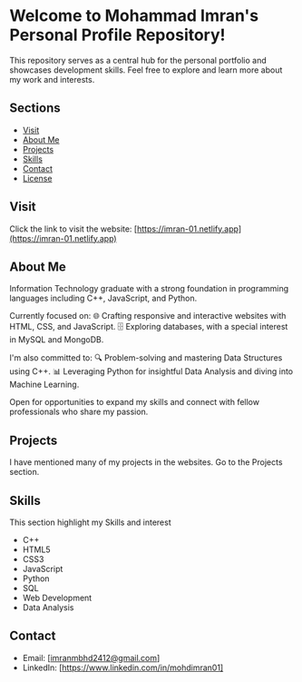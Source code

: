 # Welcome to Mohammad Imran's Personal Profile Repository!

This repository serves as a central hub for the personal portfolio and showcases development skills. Feel free to explore and learn more about my work and interests.

## Sections
- [Visit](#visit)
- [About Me](#about-me)
- [Projects](#projects)
- [Skills](#skills)
- [Contact](#contact)
- [License](#license)

## Visit

Click the link to visit the website: [https://imran-01.netlify.app](https://imran-01.netlify.app)

## About Me

Information Technology graduate with a strong foundation in programming languages including C++, JavaScript, and Python. 

Currently focused on:
🌐 Crafting responsive and interactive websites with HTML, CSS, and JavaScript.
🗄️ Exploring databases, with a special interest in MySQL and MongoDB.

I'm also committed to:
🔍 Problem-solving and mastering Data Structures using C++.
📊 Leveraging Python for insightful Data Analysis and diving into Machine Learning.

Open for opportunities to expand my skills and connect with fellow professionals who share my passion.

## Projects

I have mentioned many of my projects in the websites. Go to the Projects section.

## Skills

This section highlight my Skills and interest
- C++
- HTML5
- CSS3
- JavaScript
- Python
- SQL
- Web Development
- Data Analysis

## Contact

- Email: [imranmbhd2412@gmail.com]
- LinkedIn: [https://www.linkedin.com/in/mohdimran01]

